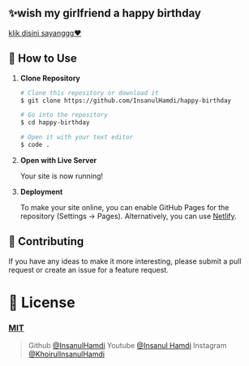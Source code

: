 ## ✨wish my girlfriend a happy birthday

[klik disini sayanggg♥](https://happy-birthday-insanulhamdi-project-git-main.vercel.app/)

## 🚀 How to Use

1.  **Clone Repository**

    ```bash
    # Clone this repository or download it
    $ git clone https://github.com/InsanulHamdi/happy-birthday

    # Go into the repository
    $ cd happy-birthday

    # Open it with your text editor
    $ code .
    ```

2. **Open with Live Server**

    Your site is now running!

3. **Deployment**

    To make your site online, you can enable GitHub Pages for the repository (Settings -> Pages). Alternatively, you can use [Netlify](https://www.netlify.com/).

## 📝 Contributing

If you have any ideas to make it more interesting, please submit a pull request or create an issue for a feature request.

# 🤝 License

### [MIT](LICENSE)

> Github [@InsanulHamdi](https://github.com/InsanulHamdi) 
> Youtube [@Insanul Hamdi](https://www.youtube.com/@insanulhamdi9113) 
> Instagram [@KhoirulInsanulHamdi](https://www.instagram.com/khoirulinsanulhamdi/) 

